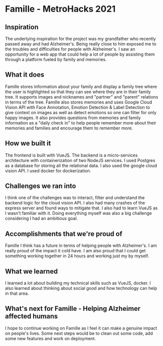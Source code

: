 # Famille - MetroHacks 2021

## Inspiration
The underlying inspiration for the project was my grandfather who recently passed away and had Alzheimer's. Being really close to him exposed me to the troubles and difficulties for people with Alzheimer's. I saw an opportunity for a web app that could help a lot of people by assisting them through a platform fueled by family and memories. 

## What it does
Famille stores information about your family and display a family tree where the user is highlighted so that they can see where they are in their family tree. It supports images and nicknames and "partner" and "parent" relations in terms of the tree. Famille also stores memories and uses Google Cloud Vision API with Face Annotation, Emotion Detection & Label Detection to give context on images as well as detect emotions so one can filter for only happy images. It also provides questions from memories and family information as a "daily check in" to help people remember more about their memories and families and encourage them to remember more. 

## How we built it
The frontend is built with VueJS. The backend is a micro-services architecture with containerization of two NodeJS services. I used Postgres as a database for storing all the relational data. I also used the google cloud vision API. I used docker for dockerization. 

## Challenges we ran into
I think one of the challenges was to interact, filter and understand the backend logic for the cloud vision API. I also had many crashes of the express server and found ways to mitigate that. I also had to learn VueJS as I wasn't familiar with it. Doing everything myself was also a big challenge considering I had an ambitious goal. 

## Accomplishments that we're proud of
Famille I think has a future in terms of helping people with Alzheimer's. I am really proud of the impact it cold have. I am also proud that I could get something working together in 24 hours and working just my by myself.

## What we learned
I learned a lot about building my technical skills such as VueJS, docker. I also learned about thinking about social good and how technology can help in that area. 

## What's next for Famille - Helping Alzheimer affected humans
I hope to continue working on Famille as I feel it can make a genuine impact on people's lives. Some next steps would be to clean out some code, add some new features and work on deployment. 
